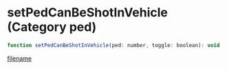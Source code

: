 # setPedCanBeShotInVehicle (Category ped)

```js
function setPedCanBeShotInVehicle(ped: number, toggle: boolean): void
```

[filename](setPedCanBeShotInVehicle_m.md ':include')